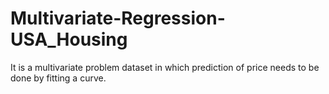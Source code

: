 # Multivariate-Regression-USA_Housing
It is a multivariate problem dataset in which prediction of price needs to be done by fitting a curve.
